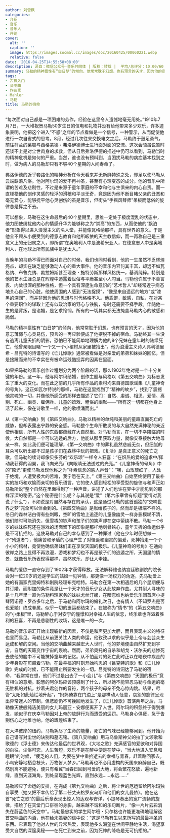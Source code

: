 ```yaml
---
author: 刘雪枫
categories:
- 介绍
- 音乐
- 音乐人
- 评论
cover:
  alt: ''
  caption: ''
  image: https://images.soomal.cc/images/doc/20160425/00060221.webp
  relative: false
date: '2016-04-25T14:55:58+08:00'
description: 源自：微信公众号-音乐共同体 | 版权：转载 |  平均/总评分：10.00/60
summary: 马勒的精神禀性有“白日梦”的倾向，他常常耽于幻想，也有预言的天才，因为他的意志薄弱与心灵易伤，预言的一再应验便成了他摆脱不掉的宿命。马勒终其一生没有逃离儿童夭折的阴影，恐怕已不能简单地理解为他的8个兄妹在童年时的陆续死亡……
tags:
- 古典入门
- 交响曲
- 作曲家
- Mahler
- 马勒
title: 马勒的宿命
---
```


“每次面对自己都是一项困难的劳作，经验在这里令人遗憾地毫无用处。”1910年7月7日，一大堆祝贺马勒50岁生日的信电和礼物并没有给他带来多少欢乐，许多迹象表明，他把这个进入“不惑”之年的节点看做是一个信号，一种警示，从而促使他进行一次自省式的思考。8月，经过几次往来交换电文之后，马勒终于鼓足勇气，前往荷兰的莱顿与西格蒙德・弗洛伊德博士进行面对面的交流。这次会晤虽说暂时还谈不上是对尘世肉身的求救，但从日后弗洛伊德的描述中仍可以看到，马勒当时的精神危机是如何的严重。当然，谁也没有预料到，当困扰马勒的病症基本找到之时，做为病人的马勒却只有不够40个星期的人间寿命了。

弗洛伊德的近乎套路化的精神分析在今天看来并无新鲜特殊之处，却足以使马勒从云端跌落凡俗。他对阿尔玛的爱不再神圣，甚至有心理变态的成分。他的音乐中所谓的苦难及悲剧性，不过是来源于童年家庭的不幸和他与生俱来的内心自责。而一直桎梏他的创作灵感的轻浮的滑稽和平淡无奇，竟是因为他不断目睹父亲的丑恶和毫无爱心，能够抚平他心灵创伤的虽是音乐，但街头“手摇风琴师”呆板而低俗的旋律总是挥之不去。

可以想象，马勒在这生命最后的40个星期里，思维一定处于极度混乱的状态中，他力图使纷扰他内心的情感升华为能够称之为“崇高”的东西，从而使他的“飘泊者”形象得以进入浪漫主义的名人堂，并能像瓦格纳那样，具有世界的意义。于是他全不顾从小便受到的德意志教育和他所皈依的天主教信仰，而一再称自己是三重意义上的无归属之人，即所谓“在奥地利人中是波希米亚人，在德意志人中是奥地利人，在地球上所有民族中是犹太人。”

当晚年的马勒不得已而面对自己的时候，我们也同时看到，他的一生虽然不乏辉煌亮点，却实在缺乏能够激动人心的重大事件。他的音乐内容何其丰富，却远不如瓦格纳、布鲁克纳、勃拉姆斯甚至理查・施特劳斯那样风格统一，基调纯粹。特别是他的艺术生涯总是在辉煌中透露着世俗与平庸甚至小人勾当。马勒也许属于不善言表、内敛很深的那种性格，但一个具有深邃生命意识的“艺术哲人”却经常近乎病态地关心自己的心脏。他使周围的人感到“无法捉摸”，“像是来自遥远的地方”或“漆黑的深渊”，而并非因为他的思想与时代格格不入。他乖僻，敏感，自私，在对某个重要职位的谋取上还有似政治家的野心与铁腕，有时还需要不择手段。伴随他一生的是背叛，是谄媚，是乞求怜悯。所有的一切其实都无法掩盖马勒内心的敏感和脆弱。

马勒的精神禀性有“白日梦”的倾向，他常常耽于幻想，也有预言的天才，因为他的意志薄弱与心灵易伤，预言的一再应验便成了他摆脱不掉的宿命。马勒终其一生没有逃离儿童夭折的阴影，恐怕已不能简单地理解为他的8个兄妹在童年时的陆续死亡，他曾亲眼目睹“一个又一个小棺材从家里被抬出”。他为浪漫主义诗人弗利德里希・吕克特的诗谱写的《亡儿悼歌》通常被看做是对亲爱的弟弟和妹妹的回忆，但是接踵而来的不幸实在有被命运残酷捉弄的因素在里面。

如果把马勒的音乐创作过程划分为两个阶段的话，那么1902年绝对是一个十分关键的年份。这一年，他与阿尔玛结婚，创作主题与风格以《第五交响曲》为标志发生了重大的变化。而在此之前的几乎所有作品的素材均来自德国歌谣集《儿童神奇的号角》。这正如瓦尔特说的那样，马勒在这里找到了“精神的故乡”，找到了震撼他灵魂的一切，并像他所感受的那样去描述了它们：自然、虔诚、相思、爱情、离别、死亡、幽灵、雇佣兵、儿童的嬉戏、粗俗的幽默――“所有这一切都在他身上活了起来，像在诗歌里一样，他的歌喷涌而出。”  

从《第一交响曲》到《第四交响曲》，马勒以精神的单纯和美丽的童趣直面死亡的威胁，但却表露出宁静的安全感。马勒整个生命所散发的与大自然充满神秘的亲近使他相信，所有人性的东西都蕴藏在大自然里。对马勒而言，在一切不幸降临的时候，大自然都是一个可以逃遁的后方，他能从那里获取力量，就像安泰接触大地母亲一样。如此我们便可能理解，《第一交响曲》中的葬礼虽然悲戚无奈，但细腻的耳朵可以听出那不过是孩子们在森林中玩的把戏。《复活》是真正意义的死亡之歌，但马勒的续诗却像贝多芬的“欢乐颂”一样令人狂喜：“在炽热的爱的追求中/挥动我获得的羽翼，我飞向光亮/飞向眼睛无法透过的光亮。”《儿童神奇的号角》中的“原光”更使马勒发现他称之为“朴素信念的感人声音”：“噢，山玫瑰红了，人处于绝境，人遭受极大的苦难，我宁愿在天上。”《第三交响曲》自始至终使用了最朴实的技巧和欢愉而亲切的音乐语言，它的使人感到轻松的享受型的旋律与和声正如马勒所说“整个自然在里面得到了一种声音，讲述了人们也许在梦中才能见到的那样深深的秘密。”这个秘密是什么呢？与其说是“爱”（第六乐章曾有标题“爱情对我说了什么”），不如说是对自然与存在的承认，这是通过马勒的这首孤独的“交响世界之梦”完全可以体会到的。《第四交响曲》是献给孩子的，然而却是极端不祥的。冬日的森林洁白得有些刺眼，空旷的雪地上追逐的儿童像幽灵一样身影模糊不清，他们随时可能消失，但雪橇的铃声和孩子们的笑声却在空中萦绕不散。马勒一个6岁的妹妹临死还在游戏的场面留下的印象是那样地刻骨铭心，童年夭折的命运似乎是不可抗拒的，这使马勒对自己的幸存感到了一种罪过（他在少年时便想做一个“殉道者”），他痛苦和矛盾的心理产生了对怪诞和幽灵的偏爱，死神抬走一个个小小的棺材，竟使他确信弟妹们正在享受天国的极乐。《儿童神奇的号角》在通向彼岸之路上显得不再浪漫，游戏和梦幻也不再是孩子们的逃遁之所，天国里的情景，就像音乐所表现得那样，虽然欢乐，却让人牵挂。

马勒的爱欲一直守存到了1902年才获得释放。无法解释维也纳宫廷歌剧院的院长会对一位20岁的还是学生的姑娘一见钟情，那更像一场权力的角逐，先马勒爱上她的有画家克里姆特和剧院经理布克哈特。马勒会在第一次相遇后的几个星期便与其订婚，而附加的条件竟是让一个天才的音乐少女从此放弃作曲。尤其耐人寻味的是十几年里一直为马勒料理家务的妹妹尤丝汀娜，在暗恋维也纳爱乐乐团首席小提琴阿诺德・罗杰多年之后，于马勒和阿尔玛的婚礼次日，也有情人（不知罗杰是否也爱她）终成眷属。似乎一切的噩运都结束了。在被称为“情书”的《第五交响曲》的“小柔板”里，马勒醉心于对安宁的憧憬和对幸福人生的依恋，终乐章也洋溢着胜利的狂喜，不再是悲剧性的收场，这是唯一的一次。

马勒的音乐语汇开始出现崭新的因素，不仅是和声更加大胆，而且表现主义的特征也显而易见。马勒比从前更关注人类的命运，他孜孜以求的似乎是上帝与芸芸众生达成和解的空间。当他的交响曲越来越宏大人世时，他的梦境便由自然扩充到宇宙，自然的天籁变作宇宙的轰响。然而，弟弟奥托的自杀和胡戈・沃尔夫的悲惨死去使他的脑中不可能抹掉童年的记忆。从不怕面对的死亡此时正以在暗夜中疾走的少年身影在煎熬着马勒，在最幸福的时刻开始构思的《吕克特的歌》和《亡儿悼歌》完成的时候，已不能阻止所要发生的一切。吕克特的诗洞达了马勒的宿命，“我常常在想，他们不过是出去了一小会儿”与《第四交响曲》“天国的极乐”竞有相似的意境。聪慧的阿尔玛应该预感到了什么，所以她不能容忍马勒与命运的毫无胜机的对抗，抄着夫君创作的音符，两个孩子的母亲不免心惊肉跳。结果，尽管“太阳如此灿烂地升起”，“妈妈倚靠在门边上”是那样动人惬意，哀怨的旋律呈现出异常迷人的节制，但悲剧仍不可挽回地发生了，《亡儿悼歌》首演两年之后，马勒像天使般纯洁美丽的女儿玛丽亚・安娜便离开了人世。阿尔玛的积怨终于得到爆发，她似乎在庆幸马勒因对上帝的放肆行为而遭受的惩罚。马勒身心俱疲，急于告别伤心之地维也纳，他的辉煌结束了。

在大洋彼岸的纽约，马勒耗尽了生命的能量，死亡的气味已经能够闻到。他开始为自己谱写对尘世的诀别和墓志铭。《第八交响曲》用马乌鲁斯神父的拉丁文颂歌和歌德的《浮士德》来传达他最后的世界观，《大地之歌》充满感官的爱欲和对异国的向往，尘俗可恋，人生苦短，欢乐不是在醉中便是在梦中，“当大地进入安息和睡眠”的时候，“疲乏的人们，为要在梦中重拾逝去的幸福与青春，赶着路回家去。小鸟安静地栖息枝头，万物皆人梦乡。”马勒再也不必用虚构的天国来麻醉自己，既然别离不能避免，便只有希冀“当春日回到可爱的大地，将会繁花怒放，遍地新绿，直到天涯海角，到处呈现蓝色光辉，直到永远……永远……”

马勒顺应了命运的安排，在完成《第九交响曲》之后，将尘世的厄运留给阿尔玛独自享受（她又把不幸传给了第二任丈夫格罗皮乌斯和他们的女儿曼侬）。他在这首“死亡之歌”的最后乐章表现出惊人的达观与安详，小提琴奏出的宽广流畅的旋律，描绘了在天堂门口徘徊的身影，越来越不谐和的乐句断片，“像一片片云彩消失在蔚蓝色的天空中”。马勒最忠实的学生阿尔班・贝尔格也许能更准确地理解这首交响曲的内涵，他在给未婚妻的信中说：“这是马勒有生以来所写的最最神圣的东西。它表现了他对人世的异常热爱，表现他多么渴望在世间平静地生活，渴望享受大自然的深邃奥秘――在死亡到来之前，因为死神的降临是无可抗拒的。”